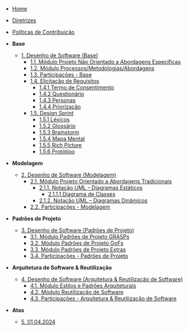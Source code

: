 <!-- docs/_sidebar.md -->

- [Home](./README.md)
- [Diretrizes](./Diretrizes/Diretrizes.md)
- [Políticas de Contribuição](./CONTRIBUTING.md)

- **Base**

  - [1. Desenho de Software (Base)](./Base/1.Base.md)
    - [1.1. Módulo Projeto Não Orientado a Abordagens Específicas](./Base/1.1.AbordagemNaoEspecifica.md)
    - [1.2. Módulo Processos/Metodologias/Abordagens](./Base/1.2.ProcessosMetodologiasAbordagens.md)
    - [1.3. Participações - Base](./Base/1.3.ParticipacoesBase.md)
    - [1.4. Elicitação de Requisitos](./Base/ElicitacaoRequisitos/Elicitacao.md)
      - [1.4.1 Termo de Consentimento](./Base/ElicitacaoRequisitos/TermoConsentimento.md)
      - [1.4.2 Questionário](./Base/ElicitacaoRequisitos/Questionario.md)
      - [1.4.3 Personas](./Base/ElicitacaoRequisitos/Personas.md)
      - [1.4.4 Priorização](./Base/ElicitacaoRequisitos/Priorizacao.md)
    - [1.5. Design Sprint](./Base/DesignSprint.md)  
      - [1.5.1 Léxicos](./Base/Lexicos.md)
      - [1.5.2 Glossário](./Base/Glossario.md)
      - [1.5.3 Brainstorm](./Base/Brainstorming.md)
      - [1.5.4 Mapa Mental](./Base/MapaMental.md)
      - [1.5.5 Rich Picture](./Base/RichPicture.md)
      - [1.5.6 Protótipo](./Base/Prototipo.md)

- **Modelagem**
  - [2. Desenho de Software (Modelagem)](/docs/Modelagem/2.Modelagem.md)
    - [2.1. Módulo Projeto Orientado a Abordagens Tradicionais](/docs/Modelagem/2.1.ModelagemTradicional.md)
      - [2.1.1. Notação UML – Diagramas Estáticos](/docs/Modelagem/2.1.1.UMLEstaticos.md)
        - [2.1.1.1 Diagrama de Classes](./Modelagem/DiagramaClasses.md)
      - [2.1.2. Notação UML – Diagramas Dinâmicos](/docs/Modelagem/2.1.2.UMLDinamicos.md)
    - [2.2. Participações - Modelagem](/docs/Modelagem/2.2.ParticipacoesModelagem.md)

- **Padrões de Projeto**
  - [3. Desenho de Software (Padrões de Projeto)](/docs/PadroesDeProjeto/3.PadroesDeProjeto.md)
    - [3.1. Módulo Padrões de Projeto GRASPs](/docs/PadroesDeProjeto/3.1.GRASPs.md)
    - [3.2. Módulo Padrões de Projeto GoFs](/docs/PadroesDeProjeto/3.2.GoFs.md)
    - [3.3. Módulo Padrões de Projeto Extras](/docs/PadroesDeProjeto/3.3.PadroesExtra.md)
    - [3.4. Participações - Padrões de Projeto](/docs/PadroesDeProjeto/3.4.ParticipacoesPadroes.md)

- **Arquitetura de Software & Reutilização**
  - [4. Desenho de Software (Arquitetura & Reutilização de Software)](/docs/ArquiteturaReutilizacao/4.ArquiteturaReutilizacao.md)
    - [4.1. Módulo Estilos e Padrões Arquiteturais](/docs/ArquiteturaReutilizacao/4.1.PadroesArquiteturais.md)
    - [4.2. Módulo Reutilização de Software](/docs/ArquiteturaReutilizacao/4.2.ReutilizacaoDeSoftware.md)
    - [4.3. Participações - Arquitetura & Reutilização de Software](/docs/ArquiteturaReutilizacao/4.3.ParticipacoesArqReutilizacao.md)

- **Atas**
  - [5. 01.04.2024](/docs/Atas/01.04.2024.md)